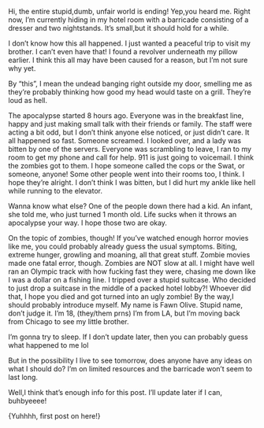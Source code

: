 Hi, the entire stupid,dumb, unfair world is ending! Yep,you heard me. Right now, I’m currently hiding in my hotel room with a barricade consisting of a dresser and two nightstands. It’s small,but it should hold for a while.

I don’t know how this all happened. I just wanted a peaceful trip to visit my brother. I can’t even have that!
I found a revolver underneath my pillow earlier. I think this all may have been caused for a reason, but I’m not sure why yet.

By “this”, I mean the undead banging right outside my door, smelling me as they’re probably thinking how good my head would taste on a grill. They’re loud as hell.

The apocalypse started 8 hours ago. Everyone was in the breakfast line, happy and just making small talk with their friends or family. The staff were acting a bit odd, but I don’t think anyone else noticed, or just didn’t care.
It all happened so fast. Someone screamed. I looked over, and a lady was bitten by one of the servers. Everyone was scrambling to leave, I ran to my room to get my phone and call for help. 911 is just going to voicemail. I think the zombies got to them. I hope someone called the cops or the Swat, or someone, anyone! Some other people went into their rooms too, I think. I hope they’re alright.
I don’t think I was bitten, but I did hurt my ankle like hell while running to the elevator.

Wanna know what else? One of the people down there had a kid. An infant, she told me, who just turned 1 month old. Life sucks when it throws an apocalypse your way. I hope those two are okay.

On the topic of zombies, though!
If you’ve watched enough horror movies like me, you could probably already guess the usual symptoms. Biting, extreme hunger, growling and moaning, all that great stuff. Zombie movies made one fatal error, though. Zombies are NOT slow at all. I might have well ran an Olympic track with how fucking fast they were, chasing me down like I was a dollar on a fishing line.
I tripped over a stupid suitcase. Who decided to just drop a suitcase in the middle of a packed hotel lobby?! Whoever did that, I hope you died and got turned into an ugly zombie! 
By the way,I should probably introduce myself. My name is Fawn Olive. Stupid name, don’t judge it. I’m 18, (they/them prns)
I’m from LA, but I’m moving back from Chicago to see my little brother.

I’m gonna try to sleep. 
If I don’t update later, then you can probably guess what happened to me lol

But in the possibility I live to see tomorrow, does anyone have any ideas on what I should do? I’m on limited resources and the barricade won’t seem to last long.

Well,I think that’s enough info for this post. I’ll update later if I can, buhbyeeee!

{Yuhhhh, first post on here!}